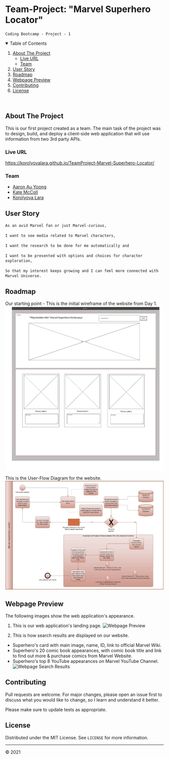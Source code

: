 # Team-Project: "Marvel Superhero Locator"
    Coding Bootcamp - Project - 1

<details open="open">
  <summary>Table of Contents</summary>
  <ol>
    <li>
      <a href="#about-the-project">About The Project</a>
      <ul>
        <li><a href="#live-url">Live URL</a></li>
        <li><a href="#team">Team</a></li>
      </ul>
    </li>
    <li><a href="#user-story">User Story</a></li>
    <li><a href="#roadmap">Roadmap</a></li>
    <li><a href="#webpage-preview">Webpage Preview</a></li>
    <li><a href="#contributing">Contributing</a></li>
    <li><a href="#license">License</a></li>
  </ol>
</details>
<br>

## About The Project
This is our first project created as a team. 
The main task of the project was to design, build, and deploy a client-side web application that will use information from two 3rd party APIs.

### Live URL
https://korolyovalara.github.io/TeamProject-Marvel-Superhero-Locator/

### Team
* [Aaron Au Yoong](https://github.com/aaronauyoong)
* [Kate McColl](https://github.com/katemccoll)
* [Korolyova Lara](https://github.com/KorolyovaLara)

## User Story
    As an avid Marvel fan or just Marvel-curious,

    I want to see media related to Marvel characters,

    I want the research to be done for me automatically and 

    I want to be presented with options and choices for character exploration,

    So that my interest keeps growing and I can feel more connected with Marvel Universe.

## Roadmap
Our starting point - This is the initial wireframe of the website from Day 1.
![Webpage Draft](./assets/images/websiteWireframe.png)

This is the User-Flow Diagram for the website.
![Webpage Preview](./assets/images/websiteFlowDiagram.png)

## Webpage Preview
The following images show the web application's appearance. 

1. This is our web application's landing page.
![Webpage Preview](./assets/images/websiteLoadingScreen.png)

2. This is how search results are displayed on our website. 
 * Superhero's card with main image, name, ID, link to official Marvel Wiki.
 * Superhero's 20 comic book appearances, with comic book title and link to find out more & purchase comics from Marvel Website. 
 * Superhero's top 8 YouTube appearances on Marvel YouTube Channel. 
![Webpage Search Results](assets/images/websiteSearchResultsExample.png)


<!-- CONTRIBUTING -->
## Contributing
Pull requests are welcome. For major changes, please open an issue first to discuss what you would like to change, so I learn and understand it better.

Please make sure to update tests as appropriate.
<br>

<!-- LICENSE -->
## License
Distributed under the MIT License. See `LICENSE` for more information.

---
© 2021 
